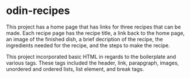 # odin-recipes

This project has a home page that has links for three recipes that can be made. Each recipe page has the recipe title, a link back to the home page, an image of the finished dish, a brief decription of the recipe, the ingredients needed for the recipe, and the steps to make the recipe. 

This project incorporated basic HTML in regards to the boilerplate and various tags. These tags included the header, link, parapgraph, images, unordered and ordered lists, list element, and break tags.